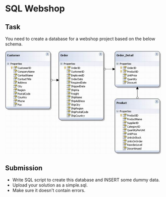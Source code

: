 # SQL Webshop

## Task
You need to create a database for a webshop project based on the below schema.

![Alt text](/README.jpg?raw=true)

## Submission
* Write SQL script to create this database and INSERT some dummy data.
* Upload your solution as a simple.sql. 
* Make sure it doesn't contain errors.
